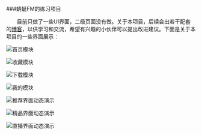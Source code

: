 ###蜻蜓FM的练习项目

&emsp;&emsp;目前只做了一些UI界面，二级页面没有做。关于本项目，后续会出若干配套的[博客](http://www.jianshu.com/p/85362a9a64fe)，以供学习和交流，希望有兴趣的小伙伴可以提出改进建议。下面是关于本项目的一些界面展示：



![首页模块](img/首页.png)



![收藏模块](img/收藏.png)



![下载模块](img/下载.png)





![我的模块](img/我的.png)





![推荐界面动态演示](img/推荐界面.gif)





![精品界面动态演示](img/精品界面.gif)





![直播界面动态演示](img/直播界面.gif)